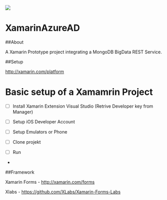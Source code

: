 

![](https://xamarin.com/content/images/pages/branding/assets/xamarin-logo.png)

# XamarinAzureAD

##About

A Xamarin Prototype project integrating a MongoDB BigData REST Service.

##Setup

http://xamarin.com/platform

# Basic setup of a Xamamrin Project

- [ ] Install Xamarin Extension Visual Studio (Retrive Developer key from Manager)

- [ ] Setup iOS Developer Account

- [ ] Setup Emulators or Phone

- [ ] Clone projekt

- [ ] Run
- 

##Framework

Xamarin Forms - http://xamarin.com/forms 

Xlabs - https://github.com/XLabs/Xamarin-Forms-Labs


